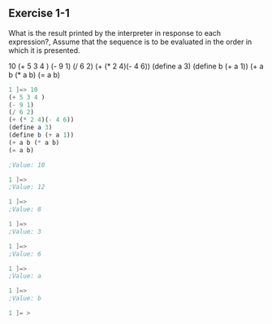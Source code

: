 ## Exercise 1-1

What is the result printed by the interpreter in response to each expression?, Assume that the sequence is to be evaluated in the order in which it is presented.

10
(+ 5 3 4 )
(- 9 1)
(/ 6 2)
(+ (* 2 4)(- 4 6))
(define a 3)
(define b (+ a 1))
(+ a b (* a b)
(= a b)

```scheme
1 ]=> 10
(+ 5 3 4 )
(- 9 1)
(/ 6 2)
(+ (* 2 4)(- 4 6))
(define a 3)
(define b (+ a 1))
(+ a b (* a b)
(= a b)

;Value: 10

1 ]=> 
;Value: 12

1 ]=> 
;Value: 8

1 ]=> 
;Value: 3

1 ]=> 
;Value: 6

1 ]=> 
;Value: a

1 ]=> 
;Value: b

1 ]= >
